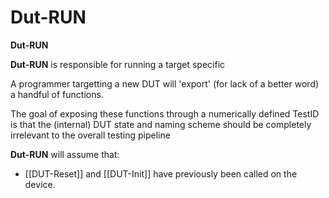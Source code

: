 # Dut-RUN
**Dut-RUN** 

**Dut-RUN** is responsible for running a target specific

A programmer targetting a new DUT will 'export' (for lack of a better word) a handful of functions. 

The goal of exposing these functions through a numerically defined TestID is that the (internal) DUT state and naming scheme should be completely irrelevant to the overall testing pipeline

**Dut-RUN** will assume that:
* [[DUT-Reset]] and [[DUT-Init]] have previously been called on the device.


